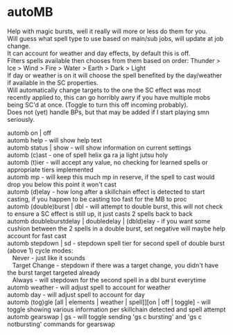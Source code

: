 # autoMB
Help with magic bursts, well it really will more or less do them for you.  
Will guess what spell type to use based on main/sub jobs, will update at job change.  
It can account for weather and day effects, by default this is off.  
Filters spells available then chooses from them based on order: Thunder > Ice > Wind > Fire > Water > Earth > Dark > Light  
If day or weather is on it will choose the spell benefited by the day/weather if available in the SC properties.  
Will automatically change targets to the one the SC effect was most recently applied to, this can go horribly awry if you have multiple mobs being SC'd at once. (Toggle to turn this off incoming probably).  
Does not (yet) handle BPs, but that may be added if I start playing smn seriously.  
 
automb on | off  
automb help - will show help text  
automb status | show - will show information on current settings  
automb (c)ast <spelltype> - one of spell helix ga ra ja light jutsu holy  
automb (t)ier <casttier> - will accept any value, no checking for learned spells or appropriate tiers implemented  
automb mp <amount> - will keep this much mp in reserve, if the spell to cast would drop you below this point it won't cast  
automb (d)elay - how long after a skillchain effect is detected to start casting, if you happen to be casting too fast for the MB to proc  
automb (double)burst | dbl - will attempt to double burst, this will not check to ensure a SC effect is still up, it just casts 2 spells back to back  
automb doubleburstdelay | doubledelay | (dbld)elay - if you want some cushion between the 2 spells in a double burst, set negative will maybe help account for fast cast  
automb stepdown | sd - stepdown spell tier for second spell of double burst (above 1) cycle modes:  
&nbsp;&nbsp;&nbsp;Never - just like it sounds  
&nbsp;&nbsp;&nbsp;Target Change - stepdown if there was a target change, you didn't have the burst target targeted already  
&nbsp;&nbsp;&nbsp;Always - will stepdown for the second spell in a dbl burst everytime  
automb weather - will adjust spell to account for weather  
automb day - will adjust spell to account for day  
automb (tog)gle [all | elements | weather | spell]][on | off | toggle] - will toggle showing various information per skillchain detected and spell attempt  
automb gearswap | gs - will toggle sending 'gs c bursting' and 'gs c notbursting' commands for gearswap
